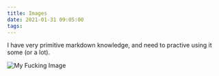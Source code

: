 ```yaml
---
title: Images
date: 2021-01-31 09:05:00
tags:
---
```

I have very primitive markdown knowledge, and need to practive using it some (or a lot). 

![My Fucking Image](/images/laquerhead.jpg)